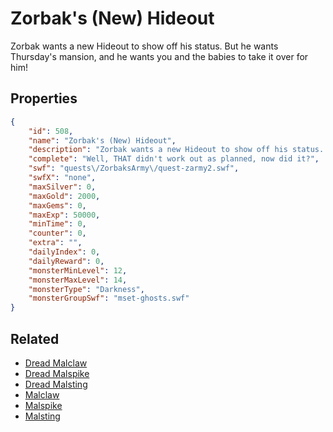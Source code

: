 # Zorbak's (New) Hideout

Zorbak wants a new Hideout to show off his status.  But he wants Thursday's mansion, and he wants you and the babies to take it over for him!

## Properties

```json
{
    "id": 508,
    "name": "Zorbak's (New) Hideout",
    "description": "Zorbak wants a new Hideout to show off his status.  But he wants Thursday's mansion, and he wants you and the babies to take it over for him!",
    "complete": "Well, THAT didn't work out as planned, now did it?",
    "swf": "quests\/ZorbaksArmy\/quest-zarmy2.swf",
    "swfX": "none",
    "maxSilver": 0,
    "maxGold": 2000,
    "maxGems": 0,
    "maxExp": 50000,
    "minTime": 0,
    "counter": 0,
    "extra": "",
    "dailyIndex": 0,
    "dailyReward": 0,
    "monsterMinLevel": 12,
    "monsterMaxLevel": 14,
    "monsterType": "Darkness",
    "monsterGroupSwf": "mset-ghosts.swf"
}
```

## Related

- [Dread Malclaw](../items/3069-dread-malclaw.md)
- [Dread Malspike](../items/3070-dread-malspike.md)
- [Dread Malsting](../items/3071-dread-malsting.md)
- [Malclaw](../items/3072-malclaw.md)
- [Malspike](../items/3073-malspike.md)
- [Malsting](../items/3074-malsting.md)

